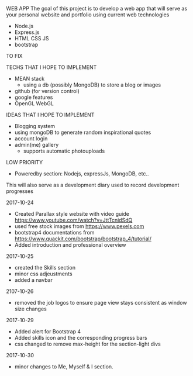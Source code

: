 WEB APP
The goal of this project is to develop a web app that will serve as your personal website and portfolio using current web technologies
- Node.js
- Express.js
- HTML CSS JS
- bootstrap

TO FIX


TECHS THAT I HOPE TO IMPLEMENT
- MEAN stack
    - using a db (possibly MongoDB) to store a blog or images
- github (for version control)
- google features
- OpenGL WebGL

IDEAS THAT I HOPE TO IMPLEMENT
- Blogging system
- using mongoDB to generate random inspirational quotes
- account login
- admin(me) gallery
    - supports automatic photouploads

LOW PRIORITY
-  Poweredby section: Nodejs, expressJs, MongoDB, etc..

This will also serve as a development diary used to record development progresses

2017-10-24
- Created Parallax style website with video guide https://www.youtube.com/watch?v=JttTcnidSdQ
- used free stock images from https://www.pexels.com
- bootstrap4 documentations from https://www.quackit.com/bootstrap/bootstrap_4/tutorial/
- Added introduction and professional overview

2017-10-25
- created the Skills section
- minor css adjeustments
- added a navbar

2107-10-26
- removed the job logos to ensure page view stays consistent as window size changes

2017-10-29
- Added alert for Bootstrap 4
- Added skills icon and the corresponding progress bars
- css changed to remove max-height for the section-light divs

2017-10-30
- minor changes to Me, Myself & I section.

